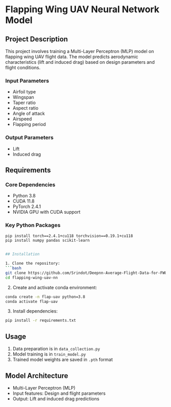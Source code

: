 
# Flapping Wing UAV Neural Network Model

## Project Description
This project involves training a Multi-Layer Perceptron (MLP) model on flapping wing UAV flight data. The model predicts aerodynamic characteristics (lift and induced drag) based on design parameters and flight conditions.

### Input Parameters
- Airfoil type
- Wingspan
- Taper ratio
- Aspect ratio
- Angle of attack
- Airspeed
- Flapping period

### Output Parameters
- Lift
- Induced drag

## Requirements

### Core Dependencies
- Python 3.8
- CUDA 11.8
- PyTorch 2.4.1
- NVIDIA GPU with CUDA support

### Key Python Packages
```bash
pip install torch==2.4.1+cu118 torchvision==0.19.1+cu118
pip install numpy pandas scikit-learn


## Installation

1. Clone the repository:
```bash
git clone https://github.com/Srindot/Deepnn-Average-Flight-Data-for-FWUAV.git
cd flapping-wing-uav-nn
```

2. Create and activate conda environment:
```bash
conda create -n flap-uav python=3.8
conda activate flap-uav
```

3. Install dependencies:
```bash
pip install -r requirements.txt
```

## Usage

1. Data preparation is in `data_collection.py`
2. Model training is in `train_model.py`
3. Trained model weights are saved in `.pth` format

## Model Architecture
- Multi-Layer Perceptron (MLP)
- Input features: Design and flight parameters
- Output: Lift and induced drag predictions


